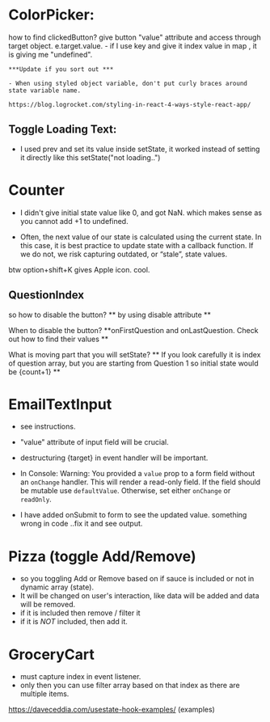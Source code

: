 # ColorPicker:
how to find clickedButton? 
    give button "value" attribute and access through target object. e.target.value.
    - if I use key and give it index value in map , it is giving me "undefined".

    ***Update if you sort out ***

    - When using styled object variable, don't put curly braces around state variable name. 

    https://blog.logrocket.com/styling-in-react-4-ways-style-react-app/


## Toggle Loading Text:

- I used prev and set its value inside setState, it worked instead of setting it directly like this setState("not loading..")

# Counter
- I didn't give initial state value like 0, and got NaN. which makes sense as you cannot add +1 to undefined.

- Often, the next value of our state is calculated using the current state. In this case, it is best practice to update state with a callback function. If we do not, we risk capturing outdated, or “stale”, state values. 

btw option+shift+K gives Apple icon. cool.

## QuestionIndex
so how to disable the button? ** by using disable attribute **

When to disable the button? **onFirstQuestion and onLastQuestion. Check out how to find their values ** 

What is moving part that you will setState? ** If you look carefully it is index of question array, but you are starting from Question 1 so initial state would be {count+1} **

# EmailTextInput

- see instructions. 
- "value" attribute of input field will be crucial.
- destructuring {target} in event handler will be important.

- In Console: Warning: You provided a `value` prop to a form field without an `onChange` handler. This will render a read-only field. If the field should be mutable use `defaultValue`. Otherwise, set either `onChange` or `readOnly`.

- I have added onSubmit to form to see the updated value. something wrong in code ..fix it and see output.


# Pizza (toggle Add/Remove)

- so you toggling Add or Remove based on if sauce is included or not in dynamic array (state). 
- It will be changed on user's interaction, like data will be added and data will be removed.
- if it is included then remove / filter it
- if it is *NOT* included, then add it. 

# GroceryCart 
- must capture index in event listener.
- only then you can use filter array based on that index as there are multiple items.



https://daveceddia.com/usestate-hook-examples/ (examples)

